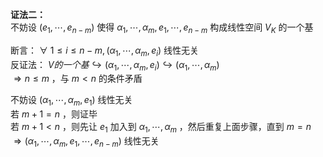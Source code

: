 **证法二：**  
不妨设 $(e_1,\cdots,e_{n-m})$ 使得 $\alpha_1,\cdots,\alpha_m,e_1,\cdots,e_{n-m}$ 构成线性空间 $V_K$ 的一个基  
  
断言： $\forall\ 1\le i\le n-m,(\alpha_1,\cdots,\alpha_m,e_i)$ 线性无关  
反证法： $V的一个基\hookrightarrow(\alpha_1,\cdots,\alpha_m,e_i)\hookrightarrow(\alpha_1,\cdots,\alpha_m)$   
 $\Rightarrow n\le m$ ，与 $m<n$ 的条件矛盾  
  
不妨设 $(\alpha_1,\cdots,\alpha_m,e_1)$ 线性无关  
若 $m+1=n$ ，则证毕  
若 $m+1<n$ ，则先让 $e_1$ 加入到 $\alpha_1,\cdots,\alpha_m$ ，然后重复上面步骤，直到 $m=n$   
 $\Rightarrow(\alpha_1,\cdots,\alpha_m,e_1,\cdots,e_{n-m})$ 线性无关  
